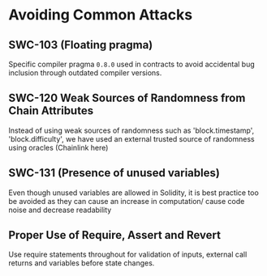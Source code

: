 # Avoiding Common Attacks

## SWC-103 (Floating pragma)

Specific compiler pragma `0.8.0` used in contracts to avoid accidental bug inclusion through outdated compiler versions.

## SWC-120 Weak Sources of Randomness from Chain Attributes
Instead of using weak sources of randomness such as 'block.timestamp', 'block.difficulty', we have used an external trusted source of randomness using oracles (Chainlink here)

## SWC-131 (Presence of unused variables)

Even though unused variables are allowed in Solidity, it is best practice too be avoided as they can cause an increase in computation/ cause code noise and decrease readability


## Proper Use of Require, Assert and Revert

Use require statements throughout for validation of inputs, external call returns and variables before state changes.
